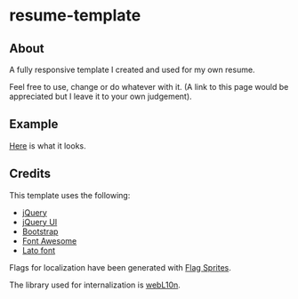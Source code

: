 # resume-template

## About

A fully responsive template I created and used for my own resume.

Feel free to use, change or do whatever with it. (A link to this page would be appreciated but I leave it to your own judgement).

## Example

[Here](https://paulbarre.github.io/resume-template/) is what it looks.

## Credits

This template uses the following:

* [jQuery](https://jquery.com/)
* [jQuery UI](http://jqueryui.com/)
* [Bootstrap](http://getbootstrap.com/)
* [Font Awesome](http://fontawesome.io/)
* [Lato font](https://fonts.google.com/specimen/Lato)

Flags for localization have been generated with [Flag Sprites](https://www.flag-sprites.com/).

The library used for internalization is [webL10n](https://github.com/fabi1cazenave/webL10n).
